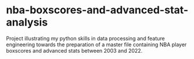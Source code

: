 # nba-boxscores-and-advanced-stat-analysis
Project illustrating my python skills in data processing and feature engineering towards the preparation of a master file containing NBA player boxscores and advanced stats between 2003 and 2022.

